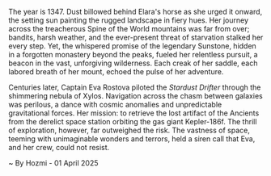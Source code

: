 
The year is 1347.  Dust billowed behind Elara's horse as she urged it onward, the setting sun painting the rugged landscape in fiery hues.  Her journey across the treacherous Spine of the World mountains was far from over; bandits, harsh weather, and the ever-present threat of starvation stalked her every step.  Yet, the whispered promise of the legendary Sunstone, hidden in a forgotten monastery beyond the peaks, fueled her relentless pursuit, a beacon in the vast, unforgiving wilderness. Each creak of her saddle, each labored breath of her mount, echoed the pulse of her adventure.

Centuries later, Captain Eva Rostova piloted the *Stardust Drifter* through the shimmering nebula of Xylos.  Navigation across the chasm between galaxies was perilous, a dance with cosmic anomalies and unpredictable gravitational forces.  Her mission: to retrieve the lost artifact of the Ancients from the derelict space station orbiting the gas giant Kepler-186f.  The thrill of exploration, however, far outweighed the risk.  The vastness of space, teeming with unimaginable wonders and terrors, held a siren call that Eva, and her crew, could not resist.

~ By Hozmi - 01 April 2025
